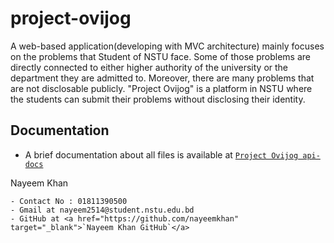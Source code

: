 # project-ovijog
A web-based application(developing with MVC architecture) mainly focuses on the problems that Student of NSTU face. Some of those problems are directly connected to either higher authority of the university or the department they are admitted to. Moreover, there are many problems that are not disclosable publicly. "Project Ovijog" is a platform in NSTU where the students can submit their problems without disclosing their identity.

## Documentation
- A brief documentation about all files is available at <a href="https://iit-nstu.github.io/project-ovijog/" target="_blank">`Project Ovijog api-docs`</a>

 Nayeem Khan
 ```
- Contact No : 01811390500
- Gmail at nayeem2514@student.nstu.edu.bd 
- GitHub at <a href="https://github.com/nayeemkhan" target="_blank">`Nayeem Khan GitHub`</a>
